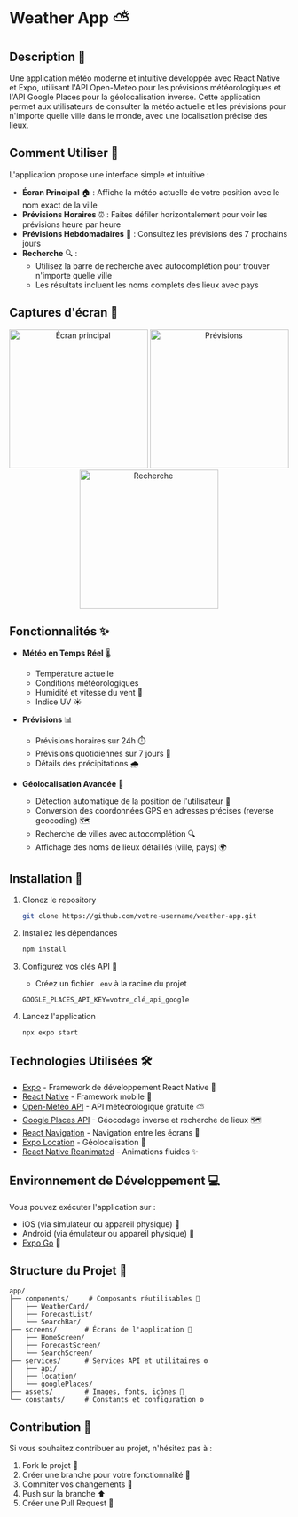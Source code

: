 # Weather App ⛅️

## Description 📱
Une application météo moderne et intuitive développée avec React Native et Expo, utilisant l'API Open-Meteo pour les prévisions météorologiques et l'API Google Places pour la géolocalisation inverse. Cette application permet aux utilisateurs de consulter la météo actuelle et les prévisions pour n'importe quelle ville dans le monde, avec une localisation précise des lieux.

## Comment Utiliser 🎯

L'application propose une interface simple et intuitive :

- **Écran Principal** 🏠 : Affiche la météo actuelle de votre position avec le nom exact de la ville
- **Prévisions Horaires** ⏰ : Faites défiler horizontalement pour voir les prévisions heure par heure
- **Prévisions Hebdomadaires** 📅 : Consultez les prévisions des 7 prochains jours
- **Recherche** 🔍 : 
  - Utilisez la barre de recherche avec autocomplétion pour trouver n'importe quelle ville
  - Les résultats incluent les noms complets des lieux avec pays

## Captures d'écran 📸

<div align="center">
  <img src="./assets/home.png" alt="Écran principal" width="250" />
  <img src="./assets/forecast.png" alt="Prévisions" width="250" />
  <img src="./assets/search.png" alt="Recherche" width="250" />
</div>

## Fonctionnalités ✨

- **Météo en Temps Réel** 🌡️
  - Température actuelle
  - Conditions météorologiques
  - Humidité et vitesse du vent 💨
  - Indice UV ☀️

- **Prévisions** 📊
  - Prévisions horaires sur 24h ⏱️
  - Prévisions quotidiennes sur 7 jours 📆
  - Détails des précipitations 🌧️

- **Géolocalisation Avancée** 📍
  - Détection automatique de la position de l'utilisateur 🎯
  - Conversion des coordonnées GPS en adresses précises (reverse geocoding) 🗺️
  - Recherche de villes avec autocomplétion 🔍
  - Affichage des noms de lieux détaillés (ville, pays) 🌍

## Installation 🚀

1. Clonez le repository
   ```bash
   git clone https://github.com/votre-username/weather-app.git
   ```

2. Installez les dépendances
   ```bash
   npm install
   ```

3. Configurez vos clés API 🔑
   - Créez un fichier `.env` à la racine du projet
   ```env
   GOOGLE_PLACES_API_KEY=votre_clé_api_google
   ```

4. Lancez l'application
   ```bash
   npx expo start
   ```

## Technologies Utilisées 🛠️

- [Expo](https://expo.dev) - Framework de développement React Native 📱
- [React Native](https://reactnative.dev) - Framework mobile 📱
- [Open-Meteo API](https://open-meteo.com/) - API météorologique gratuite ⛅
- [Google Places API](https://developers.google.com/maps/documentation/places/web-service/overview) - Géocodage inverse et recherche de lieux 🗺️
- [React Navigation](https://reactnavigation.org/) - Navigation entre les écrans 🧭
- [Expo Location](https://docs.expo.dev/versions/latest/sdk/location/) - Géolocalisation 📍
- [React Native Reanimated](https://docs.swmansion.com/react-native-reanimated/) - Animations fluides ✨

## Environnement de Développement 💻

Vous pouvez exécuter l'application sur :
- iOS (via simulateur ou appareil physique) 📱
- Android (via émulateur ou appareil physique) 🤖
- [Expo Go](https://expo.dev/go) 📱

## Structure du Projet 📁

```
app/
├── components/     # Composants réutilisables 🧩
│   ├── WeatherCard/
│   ├── ForecastList/
│   └── SearchBar/
├── screens/       # Écrans de l'application 📱
│   ├── HomeScreen/
│   ├── ForecastScreen/
│   └── SearchScreen/
├── services/      # Services API et utilitaires ⚙️
│   ├── api/
│   ├── location/
│   └── googlePlaces/
├── assets/        # Images, fonts, icônes 🎨
└── constants/     # Constants et configuration ⚙️
```

## Contribution 🤝

Si vous souhaitez contribuer au projet, n'hésitez pas à :
1. Fork le projet 🔄
2. Créer une branche pour votre fonctionnalité 🌿
3. Commiter vos changements 💾
4. Push sur la branche ⬆️
5. Créer une Pull Request 🎯

